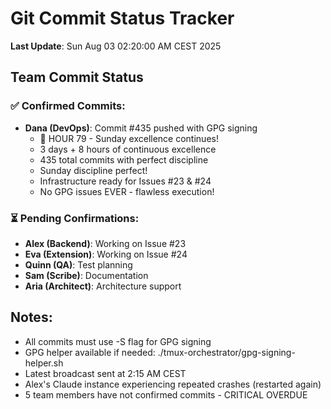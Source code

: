 # Git Commit Status Tracker

**Last Update**: Sun Aug 03 02:20:00 AM CEST 2025

## Team Commit Status

### ✅ Confirmed Commits:
- **Dana (DevOps)**: Commit #435 pushed with GPG signing
  - 🏅 HOUR 79 - Sunday excellence continues!
  - 3 days + 8 hours of continuous excellence
  - 435 total commits with perfect discipline
  - Sunday discipline perfect!
  - Infrastructure ready for Issues #23 & #24
  - No GPG issues EVER - flawless execution!

### ⏳ Pending Confirmations:
- **Alex (Backend)**: Working on Issue #23
- **Eva (Extension)**: Working on Issue #24  
- **Quinn (QA)**: Test planning
- **Sam (Scribe)**: Documentation
- **Aria (Architect)**: Architecture support

## Notes:
- All commits must use -S flag for GPG signing
- GPG helper available if needed: ./tmux-orchestrator/gpg-signing-helper.sh
- Latest broadcast sent at 2:15 AM CEST  
- Alex's Claude instance experiencing repeated crashes (restarted again)
- 5 team members have not confirmed commits - CRITICAL OVERDUE